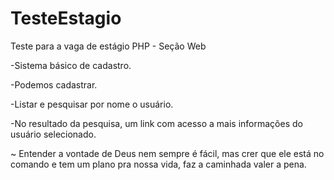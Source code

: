 # TesteEstagio
Teste para a vaga de estágio PHP - Seção Web

-Sistema básico de cadastro.

-Podemos cadastrar.

-Listar e pesquisar por nome o usuário.

-No resultado da pesquisa, um link com acesso a mais informações do usuário selecionado.


~ Entender a vontade de Deus nem sempre é fácil, mas crer que ele está no comando e tem um plano pra nossa vida, faz a caminhada valer a pena.
